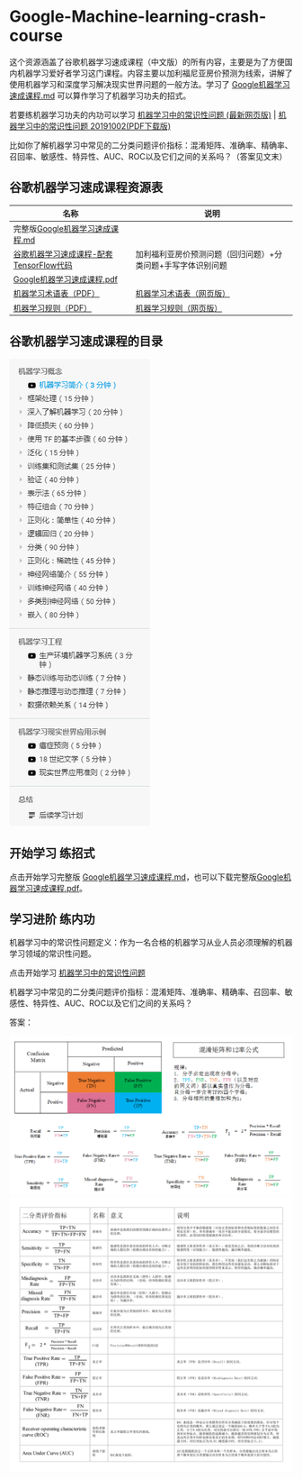 # Google-Machine-learning-crash-course
这个资源涵盖了谷歌机器学习速成课程（中文版）的所有内容，主要是为了方便国内机器学习爱好者学习这门课程。内容主要以加利福尼亚房价预测为线索，讲解了使用机器学习和深度学习解决现实世界问题的一般方法。学习了 [Google机器学习速成课程.md](Google机器学习速成课程.md) 可以算作学习了机器学习功夫的招式。

若要练机器学习功夫的内功可以学习 [机器学习中的常识性问题 (最新网页版)](https://yuanxiaosc.github.io/categories/机器学习中的常识性问题/) | [机器学习中的常识性问题 20191002(PDF下载版)](机器学习中的常识性问题_20191002.pdf)

比如你了解机器学习中常见的二分类问题评价指标：混淆矩阵、准确率、精确率、召回率、敏感性、特异性、AUC、ROC以及它们之间的关系吗？（答案见文末）


## 谷歌机器学习速成课程资源表

|名称|说明|
|-|-|
|完整版[Google机器学习速成课程.md](Google机器学习速成课程.md)||
|[谷歌机器学习速成课程-配套TensorFlow代码](Google机器学习速成课程Code)|加利福利亚房价预测问题（回归问题）+分类问题+手写字体识别问题|
|[Google机器学习速成课程.pdf](Google机器学习速成课程.pdf)||
|[机器学习术语表（PDF）](Google机器学习速成课程相关PDF资源/机器学习术语表GoogleDevelopers.pdf)|[机器学习术语表（网页版）](https://developers.google.com/machine-learning/glossary/)|
|[机器学习规则（PDF）](Google机器学习速成课程相关PDF资源/机器学习规则GoogleDevelopers.pdf)|[机器学习规则（网页版）](https://developers.google.com/machine-learning/guides/rules-of-ml/)|


## 谷歌机器学习速成课程的目录
![](Google机器学习速成课程/目录.png)


## 开始学习 练招式

点击开始学习完整版 [Google机器学习速成课程.md](Google机器学习速成课程.md)，也可以下载完整版[Google机器学习速成课程.pdf](Google机器学习速成课程.pdf)。


## 学习进阶 练内功
机器学习中的常识性问题定义：作为一名合格的机器学习从业人员必须理解的机器学习领域的常识性问题。

点击开始学习 [机器学习中的常识性问题](https://yuanxiaosc.github.io/categories/机器学习中的常识性问题/)

机器学习中常见的二分类问题评价指标：混淆矩阵、准确率、精确率、召回率、敏感性、特异性、AUC、ROC以及它们之间的关系吗？

答案：

![](混淆矩阵和12率公式.png)
![](二分类评价指标.png)


